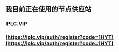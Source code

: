 ## 我目前正在使用的节点供应站

### IPLC.VIP

### [https://iplc.vip/auth/register?code=1HYT](https://iplc.vip/auth/register?code=1HYT)
